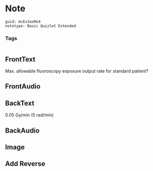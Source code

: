 # Note
```
guid: mcEx3axMo4
notetype: Basic Quizlet Extended
```

### Tags
```
```

## FrontText
Max. allowable fluoroscopy exposure output rate for standard patient?

## FrontAudio


## BackText
0.05 Gy/min (5 rad/min)

## BackAudio


## Image


## Add Reverse

